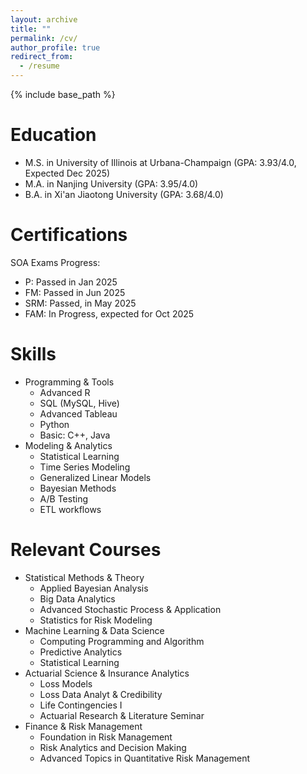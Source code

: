 ```yaml
---
layout: archive
title: ""
permalink: /cv/
author_profile: true
redirect_from:
  - /resume
---
```


{% include base_path %}

Education
======
* M.S. in University of Illinois at Urbana-Champaign (GPA: 3.93/4.0, Expected Dec 2025)
* M.A. in Nanjing University (GPA: 3.95/4.0)
* B.A. in Xi'an Jiaotong University (GPA: 3.68/4.0)

Certifications
======
SOA Exams Progress:
* P: Passed in Jan 2025
* FM: Passed in Jun 2025
* SRM: Passed, in May 2025
* FAM: In Progress, expected for Oct 2025

Skills
======
* Programming & Tools
  * Advanced R
  * SQL (MySQL, Hive)
  * Advanced Tableau
  * Python
  * Basic: C++, Java
* Modeling & Analytics
  * Statistical Learning
  * Time Series Modeling
  * Generalized Linear Models
  * Bayesian Methods
  * A/B Testing
  * ETL workflows

Relevant Courses
======
* Statistical Methods & Theory
  * Applied Bayesian Analysis
  * Big Data Analytics
  * Advanced Stochastic Process & Application
  * Statistics for Risk Modeling 
* Machine Learning & Data Science
  * Computing Programming and Algorithm
  * Predictive Analytics
  * Statistical Learning
* Actuarial Science & Insurance Analytics
  * Loss Models
  * Loss Data Analyt & Credibility
  * Life Contingencies I
  * Actuarial Research & Literature Seminar 
* Finance & Risk Management 
  * Foundation in Risk Management
  * Risk Analytics and Decision Making
  * Advanced Topics in Quantitative Risk Management
  


